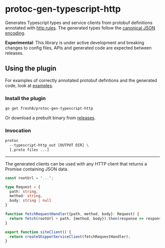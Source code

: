 protoc-gen-typescript-http
==========================

Generates Typescript types and service clients from protobuf definitions annotated with [http rules](https://github.com/googleapis/googleapis/blob/master/google/api/http.proto). The generated types follow the [canonical JSON encoding](https://developers.google.com/protocol-buffers/docs/proto3#json).

**Experimental**: This library is under active development and breaking changes to config files, APIs and generated code are expected between releases.

Using the plugin
----------------

For examples of correctly annotated protobuf defintions and the generated code, look at [examples](./examples).

### Install the plugin

```bash
go get fresh8/protoc-gen-typescript-http
```

Or download a prebuilt binary from [releases](./releases).

### Invocation

```bash
protoc 
  --typescript-http_out [OUTPUT DIR] \
  [.proto files ...]
```

---

The generated clients can be used with any HTTP client that returns a Promise containing JSON data.

```typescript
const rootUrl = "...";

type Request = {
  path: string,
  method: string,
  body: string | null
}

function fetchRequestHandler({path, method, body}: Request) {
  return fetch(rootUrl + path, {method, body}).then(response => response.json())
}

export function siteClient() {
  return createShipperServiceClient(fetchRequestHandler);
}
```
